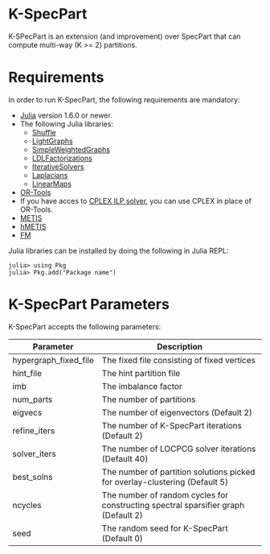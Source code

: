 # K-SpecPart #

K-SPecPart is an extension (and improvement) over SpecPart that can compute multi-way (K >= 2) partitions. 

# Requirements #

In order to run K-SpecPart, the following requirements are mandatory: 
* [Julia](https://julialang.org/) version 1.6.0 or newer. 
* The following Julia libraries:
  * [Shuffle](https://docs.juliahub.com/Shuffle/X0eqg/0.1.1/)
  * [LightGraphs](https://github.com/sbromberger/LightGraphs.jl)
  * [SimpleWeightedGraphs](https://github.com/JuliaGraphs/SimpleWeightedGraphs.jl)
  * [LDLFactorizations](https://github.com/JuliaSmoothOptimizers/LDLFactorizations.jl)
  * [IterativeSolvers](https://iterativesolvers.julialinearalgebra.org/stable/)
  * [Laplacians](https://github.com/danspielman/Laplacians.jl)
  * [LinearMaps](https://github.com/JuliaLinearAlgebra/LinearMaps.jl)
* [OR-Tools](https://developers.google.com/optimization)
* If you have acces to [CPLEX ILP solver](https://www.ibm.com/support/pages/downloading-ibm-ilog-cplex-optimization-studio-v1290), you can use CPLEX in place of OR-Tools. 
* [METIS](https://github.com/KarypisLab/METIS)
* [hMETIS](http://glaros.dtc.umn.edu/gkhome/metis/hmetis/overview)
* [FM](https://github.com/ABKGroup/TritonPart_OpenROAD.git)

Julia libraries can be installed by doing the following in Julia REPL:

```
julia> using Pkg
julia> Pkg.add("Package name")
```

# K-SpecPart Parameters #

K-SpecPart accepts the following parameters:

| Parameter   | Description |
| ----------- | ----------- |
| hypergraph_fixed_file      | The fixed file consisting of fixed vertices       |
| hint_file   | The hint partition file        |
| imb  | The imbalance factor         |
| num_parts   | The number of partitions        |
| eigvecs   | The number of eigenvectors (Default 2)        |
| refine_iters   | The number of K-SpecPart iterations (Default 2)        |
| solver_iters   | The number of LOCPCG solver iterations (Default 40)        |
| best_solns   | The number of partition solutions picked for overlay-clustering (Default 5)        |
| ncycles   | The number of random cycles for constructing spectral sparsifier graph (Default 2)        |
| seed   | The random seed for K-SpecPart (Default 0)       |
